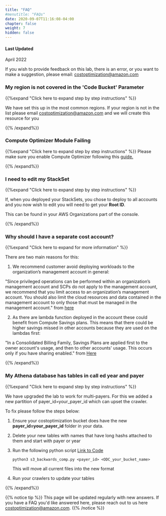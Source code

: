 ```yaml
---
title: "FAQ"
#menutitle: "FAQs"
date: 2020-09-07T11:16:08-04:00
chapter: false
weight: 7
hidden: false
---
```

#### Last Updated
April 2022

If you wish to provide feedback on this lab, there is an error, or you want to make a suggestion, please email:  costoptimization@amazon.com

### My region is not covered in the 'Code Bucket' Parameter
{{%expand "Click here to expand step by step instructions" %}}

We have set this up in the most common regions. If your region is not in the list please email costoptimization@amazon.com and we will create this resource for you

{{% /expand%}}


### Compute Optimizer Module Failing 
{{%expand "Click here to expand step by step instructions" %}}
Please make sure you enable Compute Optimizer following this [guide.](https://docs.aws.amazon.com/organizations/latest/userguide/services-that-can-integrate-compute-optimizer.html)

{{% /expand%}}

### I need to edit my StackSet
{{%expand "Click here to expand step by step instructions" %}}

If, when you deployed your StackSets, you chose to deploy to all accounts and you now wish to edit you will need to get your **Root ID**.

This can be found in your AWS Organizations part of the console. 

{{% /expand%}}

### Why should I have a separate cost account?
{{%expand "Click here to expand for more information" %}}

There are two main reasons for this:

1. We recommend customer avoid deploying workloads to the organization’s management account in general:

"Since privileged operations can be performed within an organization’s management account and SCPs do not apply to the management account, we recommend that you limit access to an organization’s management account. You should also limit the cloud resources and data contained in the management account to only those that must be managed in the management account." from [here](https://docs.aws.amazon.com/whitepapers/latest/organizing-your-aws-environment/design-principles-for-organizing-your-aws-accounts.html)
 

2. As there are lambda function deployed in the account these could benefit from Compute Savings plans. This means that there could be higher savings missed in other accounts because they are used on the lambdas first:

"In a Consolidated Billing Family, Savings Plans are applied first to the owner account's usage, and then to other accounts' usage. This occurs only if you have sharing enabled." from [Here](https://docs.aws.amazon.com/savingsplans/latest/userguide/sp-applying.html)


{{% /expand%}}

### My Athena database has tables in call ed year and payer
{{%expand "Click here to expand step by step instructions" %}}

We have upgraded the lab to work for multi-payers. For this we added a new partition of payer_id=your_payer_id which can upset the crawler.

To fix please follow the steps below:

1. Ensure your costoptimization bucket does have the new **payer_id=your_payer_id** folder in your data. 
2. Delete your new tables with names that have long hashs attached to them and start with payer or year
3. Run the following python script [Link to Code](/Cost/300_Optimization_Data_Collection/Code/source/s3_backwards_comp.py) 

   ```python3 s3_backwards_comp.py <payer_id> <ODC_your_bucket_name> ```
   
   This will move all current files into the new format
4. Run your crawlers to update your tables

{{% /expand%}}



{{% notice tip %}}
This page will be updated regularly with new answers. If you have a FAQ you'd like answered here, please reach out to us here costoptimization@amazon.com. 
{{% /notice %}}
